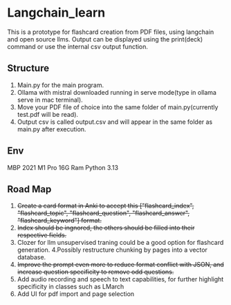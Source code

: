 # Langchain_learn
This is a prototype for flashcard creation from PDF files, using langchain and open source llms. Output can be displayed using the print(deck) command or use the internal csv output function.

## Structure
1. Main.py for the main program.
2. Ollama with mistral downloaded running in serve mode(type in ollama serve in mac terminal).
3. Move your PDF file of choice into the same folder of main.py(currently test.pdf will be read).
4. Output csv is called output.csv and will appear in the same folder as main.py after execution.

## Env
MBP 2021 M1 Pro 16G Ram
Python 3.13

## Road Map
1. ~~Create a card format in Anki to accept this ["flashcard_index", "flashcard_topic", "flashcard_question", "flashcard_answer", "flashcard_keyword"] format.~~
2. ~~Index should be ingnored, the others should be filled into their respective fields.~~
3. Clozer for llm unsupervised traning could be a good option for flashcard generation.
4.Possibly restructure chunking by pages into a vector database.
5. ~~Improve the prompt even more to reduce format conflict with JSON, and increase question specificity to remove odd questions.~~
6. Add audio recording and speech to text capabilities, for further highlight specificity in classes such as LMarch
7. Add UI for pdf import and page selection
